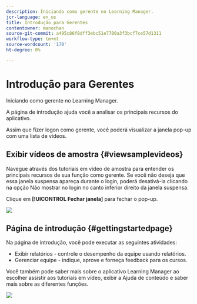 ```yaml
---
description: Iniciando como gerente no Learning Manager.
jcr-language: en_us
title: Introdução para Gerentes
contentowner: manochan
source-git-commit: a495c86f8dff3ebc51e7700a3f3bcf7ce57d1311
workflow-type: tm+mt
source-wordcount: '170'
ht-degree: 0%

---
```



# Introdução para Gerentes

Iniciando como gerente no Learning Manager.

A página de introdução ajuda você a analisar os principais recursos do aplicativo.

Assim que fizer logon como gerente, você poderá visualizar a janela pop-up com uma lista de vídeos.

## Exibir vídeos de amostra {#viewsamplevideos}

Navegue através dos tutoriais em vídeo de amostra para entender os principais recursos de sua função como gerente. Se você não deseja que essa janela suspensa apareça durante o login, poderá desativá-la clicando na opção Não mostrar no login no canto inferior direito da janela suspensa.

Clique em **[!UICONTROL Fechar janela]** para fechar o pop-up.

![](assets/welcome-videos.png)

## Página de introdução {#gettingstartedpage}

Na página de introdução, você pode executar as seguintes atividades:

* Exibir relatórios - controle o desempenho da equipe usando relatórios.
* Gerenciar equipe - indique, aprove e forneça feedback para os cursos.

Você também pode saber mais sobre o aplicativo Learning Manager ao escolher assistir aos tutoriais em vídeo, exibir a Ajuda de conteúdo e saber mais sobre as diferentes funções.

![](assets/manager-experienceprime.png)

